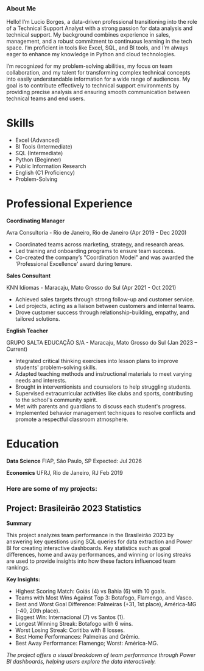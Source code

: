 ### About Me

Hello! I’m Lucio Borges, a data-driven professional transitioning into the role of a Technical Support Analyst with a strong passion for data analysis and technical support. My background combines experience in sales, management, and a robust commitment to continuous learning in the tech space. I’m proficient in tools like Excel, SQL, and BI tools, and I’m always eager to enhance my knowledge in Python and cloud technologies.

I’m recognized for my problem-solving abilities, my focus on team collaboration, and my talent for transforming complex technical concepts into easily understandable information for a wide range of audiences. My goal is to contribute effectively to technical support environments by providing precise analysis and ensuring smooth communication between technical teams and end users.

# Skills 

- Excel (Advanced)
- BI Tools (Intermediate)
- SQL (Intermediate)
- Python (Beginner)
- Public Information Research
- English (C1 Proficiency)
- Problem-Solving

# Professional Experience

**Coordinating Manager**

Avra Consultoria - Rio de Janeiro, Rio de Janeiro
(Apr 2019 - Dec 2020)

- Coordinated teams across marketing, strategy, and research areas.
- Led training and onboarding programs to ensure team success.
- Co-created the company’s "Coordination Model" and was awarded the 'Professional Excellence' award during tenure.


**Sales Consultant**

KNN Idiomas - Maracaju, Mato Grosso do Sul
(Apr 2021 - Oct 2021)

- Achieved sales targets through strong follow-up and customer service.
- Led projects, acting as a liaison between customers and internal teams.
- Drove customer success through relationship-building, empathy, and tailored solutions.

**English Teacher**

GRUPO SALTA EDUCAÇÃO S/A - Maracaju, Mato Grosso do Sul (Jan 2023 – Current)

- Integrated critical thinking exercises into lesson plans to improve students' problem-solving skills.
- Adapted teaching methods and instructional materials to meet varying needs and interests.
- Brought in interventionists and counselors to help struggling students.
- Supervised extracurricular activities like clubs and sports, contributing to the school's community spirit.
- Met with parents and guardians to discuss each student's progress.
- Implemented behavior management techniques to resolve conflicts and promote a respectful classroom atmosphere.


# Education

**Data Science**
FIAP, São Paulo, SP
Expected: Jul 2026

**Economics**
UFRJ, Rio de Janeiro, RJ
Feb 2019



### Here are some of my projects:



## Project: Brasileirão 2023 Statistics

**Summary**

This project analyzes team performance in the Brasileirão 2023 by answering key questions using SQL queries for data extraction and Power BI for creating interactive dashboards. Key statistics such as goal differences, home and away performances, and winning or losing streaks are used to provide insights into how these factors influenced team rankings.

**Key Insights:**

- Highest Scoring Match: Goiás (4) vs Bahia (6) with 10 goals.
- Teams with Most Wins Against Top 3: Botafogo, Flamengo, and Vasco.
- Best and Worst Goal Difference: Palmeiras (+31, 1st place), América-MG (-40, 20th place).
- Biggest Win: Internacional (7) vs Santos (1).
- Longest Winning Streak: Botafogo with 6 wins.
- Worst Losing Streak: Coritiba with 8 losses.
- Best Home Performances: Palmeiras and Grêmio.
- Best Away Performance: Flamengo; Worst: América-MG.

*The project offers a visual breakdown of team performance through Power BI dashboards, helping users explore the data interactively.*
